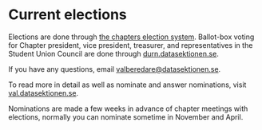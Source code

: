 # Current elections

Elections are done through [the chapters election system](https://val.datasektionen.se). Ballot-box voting for Chapter president, vice president, treasurer, and representatives in the Student Union Council are done through [durn.datasektionen.se](https://durn.datasektionen.se).

If you have any questions, email [valberedare@datasektionen.se](mailto:valberedare@datasektionen.se).

To read more in detail as well as nominate and answer nominations, visit [val.datasektionen.se](https://val.datasektionen.se).

Nominations are made a few weeks in advance of chapter meetings with elections, normally you can nominate sometime in November and April.

<div id="elections"></div>
<script type="text/javascript" src="https://val.datasektionen.se/js/cors/component.js"></script>
